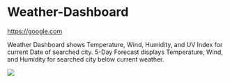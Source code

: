 # Weather-Dashboard

https://google.com

Weather Dashboard shows Temperature, Wind, Humidity, and UV Index for current Date of searched city. 
5-Day Forecast displays Temperature, Wind, and Humidity for searched city below current weather.

![](./images/Weather-Dashboard.gif)
